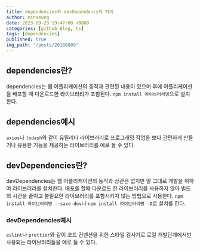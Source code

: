 ```yaml
---
title: dependencies와 devDependency의 차이
author: minseung
date: 2023-09-23 19:47:00 +0800
categories: [github Blog, Cs]
tags: [dependencies]
published: true
img_path: "/posts/20180809"
---
```


## dependencies란?

dependencies는 웹 어플리케이션의 동작과 관련된 내용이 있으며 후에 어플리케이션을 배포할 때 다운로드한 라이브러리가 포함된다.
`npm install 라이브러리명`으로 설치한다.

## dependencies예시

`axios`나 `lodash`와 같이 유틸리티 라이브러리로 프로그래밍 작업을 보다 간편하게 만들거나 유용한 기능을 제공하는 라이브러리를 예로 들 수 있다.

## devDependencies란?

devDependencies는 웹 어플리케이션의 동작과 상관은 없지만 말 그대로 개발을 위하여 라이브러리를 설치한다.
배포를 할때 다운로드 한 라이브러리를 사용하지 않아 빌드의 시간을 줄이고 불필요한 라이브러리를 포함시키지 않는 방법으로 사용한다.
`npm install 라이브러리명 --save-dev`나 `npm install 라이브러리명 -D`로 설치를 한다.

### devDependencies예시

`eslint`나 `prettier`와 같이 코드 컨벤션을 위한 스타일 검사기로 로컬 개발단계에서만 사용되는 라이브러리들을 예로 들 수 있다.
